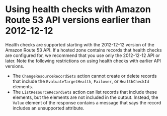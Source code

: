 # Using health checks with Amazon Route 53 API versions earlier than 2012\-12\-12<a name="dns-failover-using-old-apis"></a>

Health checks are supported starting with the 2012\-12\-12 version of the Amazon Route 53 API\. If a hosted zone contains records that health checks are configured for, we recommend that you use only the 2012\-12\-12 API or later\. Note the following restrictions on using health checks with earlier API versions\.
+ The `ChangeResourceRecordSets` action cannot create or delete records that include the `EvaluateTargetHealth`, `Failover`, or `HealthCheckId` elements\.
+ The `ListResourceRecordSets` action can list records that include these elements, but the elements are not included in the output\. Instead, the `Value` element of the response contains a message that says the record includes an unsupported attribute\. 